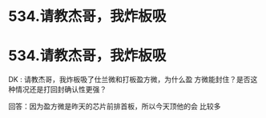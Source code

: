 # 534.请教杰哥，我炸板吸

# 534.请教杰哥，我炸板吸

DK : 请教杰哥，我炸板吸了仕兰微和打板盈方微，为什么盈 方微能封住？是否这种情况还是打回封确认性更强？

回答：因为盈方微是昨天的芯片前排首板，所以今天顶他的会 比较多